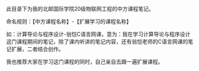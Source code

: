 此目录下为我的北邮国际学院20级物联网工程的中方课程笔记。

命名规则：【中方课程名称】-【扩展学习的课程名称】

如：计算导论与程序设计-翁恺C语言网课，意为：我在学习计算导论与程序设计这门课程期间的笔记，除了课内听讲的笔记内容，还有翁恺老师的C语言网课的笔记扩展，二者结合创作。

我也推荐大家在学习这门课程的同时，自己亲自去跟一遍扩展课程。
